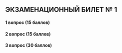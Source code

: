 ## ЭКЗАМЕНАЦИОННЫЙ БИЛЕТ № 1
#### 1 вопрос (15 баллов)

#### 2 вопрос (15 баллов)

#### 3 вопрос (30 баллов)

